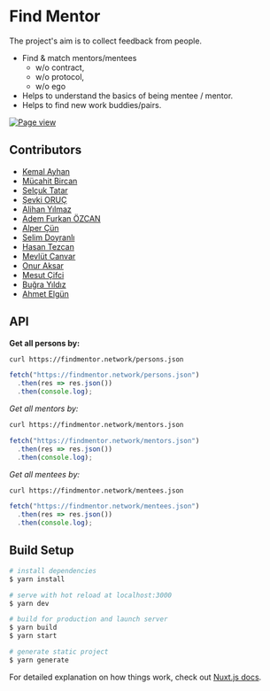 # Find Mentor

The project's aim is to collect feedback from people. 
- Find & match mentors/mentees
    - w/o contract,
    - w/o protocol,
    - w/o ego
- Helps to understand the basics of being mentee / mentor.
- Helps to find new work buddies/pairs.


[![Page view](https://hits.seeyoufarm.com/api/count/incr/badge.svg?url=https%3A%2F%2Fgithub.com%2Fcagataycali%2Ffind-mentor&count_bg=%2379C83D&title_bg=%23555555&icon=hey.svg&icon_color=%23E7E7E7&title=Page%20view&edge_flat=false)]()

## Contributors

- [Kemal Ayhan](https://github.com/kemalayhan)
- [Mücahit Bircan](https://github.com/mucahitbircan)
- [Selçuk Tatar](https://github.com/tansionline)
- [Şevki ORUÇ](https://github.com/sevkioruc)
- [Alihan Yılmaz](https://github.com/alihan)
- [Adem Furkan ÖZCAN](https://github.com/Adem68)
- [Alper Çün](https://github.com/alpercun)
- [Selim Doyranlı](https://github.com/selimdoyranli)
- [Hasan Tezcan](https://github.com/hasantezcan)
- [Mevlüt Canvar](https://github.com/crx4)
- [Onur Aksar](https://github.com/onuraksar)
- [Mesut Çifci](https://github.com/mesutcifci)
- [Buğra Yıldız](https://github.com/flurach)
- [Ahmet Elgün](https://github.com/ahmetelgun)

## API

**Get all persons by:**

```bash
curl https://findmentor.network/persons.json
```

```javascript
fetch("https://findmentor.network/persons.json")
  .then(res => res.json())
  .then(console.log);
```

*Get all mentors by:*

```bash
curl https://findmentor.network/mentors.json
```

```javascript
fetch("https://findmentor.network/mentors.json")
  .then(res => res.json())
  .then(console.log);
```

*Get all mentees by:*

```bash
curl https://findmentor.network/mentees.json
```

```javascript
fetch("https://findmentor.network/mentees.json")
  .then(res => res.json())
  .then(console.log);
```

## Build Setup

```bash
# install dependencies
$ yarn install

# serve with hot reload at localhost:3000
$ yarn dev

# build for production and launch server
$ yarn build
$ yarn start

# generate static project
$ yarn generate
```

For detailed explanation on how things work, check out [Nuxt.js docs](https://nuxtjs.org).
